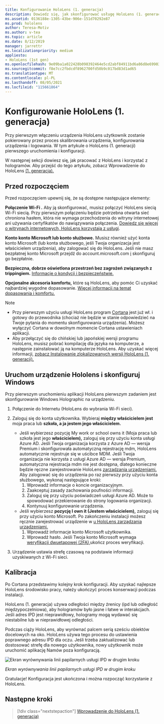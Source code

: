 ```yaml
---
title: Konfigurowanie HoloLens (1. generacja)
description: Dowiedz się, jak skonfigurować usługę HoloLens (1. generacja) po raz pierwszy za pośrednictwem sieci Wi-Fi przy użyciu konta Microsoft (MSA) lub Azure Active Directory (AAD).
ms.assetid: 0136188e-1305-43be-906e-151d70292e87
ms.prod: hololens
author: Teresa-Motiv
ms.author: v-tea
ms.topic: article
ms.date: 8/12/2019
manager: jarrettr
ms.localizationpriority: medium
appliesto:
- HoloLens (1st gen)
ms.openlocfilehash: 9e09ba1a022428b098392464e5cd2abf84911bd6a86d8e699036b8fc4f91470a
ms.sourcegitcommit: f8e7cc2fbdcdf8962700fd50b9c017bd83d1ad65
ms.translationtype: MT
ms.contentlocale: pl-PL
ms.lasthandoff: 08/05/2021
ms.locfileid: "115661864"
---
```

# <a name="set-up-your-hololens-1st-gen"></a>Konfigurowanie HoloLens (1. generacja)

Przy pierwszym włączeniu urządzenia HoloLens użytkownik zostanie pokierowany przez proces skalibrowania urządzenia, konfigurowania urządzenia i logowania.  W tym artykule o HoloLens (1. generacji) pierwszego uruchomienia i konfiguracji.

W następnej sekcji dowiesz się, jak pracować z HoloLens i korzystać z hologramów. Aby przejść do tego artykułu, zobacz Wprowadzenie do HoloLens [(1. generacja).](hololens1-basic-usage.md)

## <a name="before-you-start"></a>Przed rozpoczęciem

Przed rozpoczęciem upewnij się, że są dostępne następujące elementy:

**Połączenie Wi-Fi .** Aby ją skonfigurować, musisz połączyć HoloLens siecią Wi-Fi siecią. Przy pierwszym połączeniu będzie potrzebna otwarta sieć chroniona hasłem, która nie wymaga przechodzenia do witryny internetowej ani używania certyfikatów do nawiązywania połączenia. [Dowiedz się więcej o witrynach internetowych, HoloLens korzystają z usługi](hololens-offline.md).

**Konto konto Microsoft lub konto służbowe.** Musisz również użyć konta konto Microsoft (lub konta służbowego, jeśli Twoja organizacja jest właścicielem urządzenia), aby zalogować się do HoloLens. Jeśli nie masz bezpłatnej konto Microsoft przejdź do account.microsoft.com [i](https://account.microsoft.com) skonfiguruj go bezpłatnie.

**Bezpieczna, dobrze oświetlona przestrzeń bez zagrożeń związanych z trippingiem.** [Informacje o kondycji i bezpieczeństwie.](https://go.microsoft.com/fwlink/p/?LinkId=746661)

**Opcjonalne akcesoria komfortu,** które są HoloLens, aby pomóc Ci uzyskać najbardziej wygodne dopasowanie. [Więcej informacji na temat dopasowania i komfortu.](https://support.microsoft.com/help/12632/hololens-fit-your-hololens)

> [!NOTE]
>  
> - Przy pierwszym użyciu usługi HoloLens program [Cortana](hololens-cortana.md) jest już wł. i gotowy do przewodnika (chociaż nie będzie w stanie odpowiedzieć na Twoje pytania do momentu skonfigurowania urządzenia). Możesz wyłączyć Cortana w dowolnym momencie Cortana ustawieniach aplikacji.
> - Aby przełączyć się do chińskiej lub japońskiej wersji programu HoloLens, musisz pobrać kompilację dla języka na komputerze, a następnie zainstalować ją na komputerze HoloLens. Aby uzyskać więcej informacji, [zobacz Instalowanie zlokalizowanych wersji HoloLens (1. generacji).](hololens1-install-localized.md)

## <a name="start-your-hololens-and-set-up-windows"></a>Uruchom urządzenie Hololens i skonfiguruj Windows

Przy pierwszym uruchomieniu aplikacji HoloLens pierwszym zadaniem jest skonfigurowanie Windows Holographic na urządzeniu.

1. Połączenie do Internetu (HoloLens do wybrania Wi-Fi sieci).

1. Zaloguj się do konta użytkownika. Wybieraj **między właścicielem jest** moja praca lub **szkoła, a ja jestem jego właścicielem.**
    - Jeśli wybierzesz pozycję My work or school owns it (Moja praca lub szkoła jest jego **właścicielem),** zaloguj się przy użyciu konta usługi Azure AD. Jeśli Twoja organizacja korzysta z Azure AD — wersja Premium i skonfigurowała automatyczną rejestrację mdm, HoloLens automatycznie rejestruje się w uścibce MDM. Jeśli Twoja organizacja nie korzysta z usługi Azure AD — wersja Premium, automatyczna rejestracja mdm nie jest dostępna, dlatego konieczne będzie ręczne zarejestrowanie HoloLens [zarządzania urządzeniami.](hololens-enroll-mdm.md#different-ways-to-enroll) Aby zalogować się do urządzenia po raz pierwszy przy użyciu konta służbowego, wykonaj następujące kroki:
        1. Wprowadź informacje o koncie organizacyjnym.
        1. Zaakceptuj zasady zachowania poufności informacji.
        1. Zaloguj się przy użyciu poświadczeń usługi Azure AD. Może to spowodować przekierowanie do strony logowania organizacji.
        1. Kontynuuj konfigurowanie urządzenia.
    - Jeśli wybierzesz **pozycję I own it (Jestem właścicielem),** zaloguj się przy użyciu konto Microsoft. Po zakończeniu instalacji możesz ręcznie zarejestrować urządzenie w [u HoloLens zarządzania urządzeniami.](hololens-enroll-mdm.md#different-ways-to-enroll)
        1. Wprowadź informacje konto Microsoft użytkownika.
        1. Wprowadź hasło. Jeśli Twoja konto Microsoft wymaga [weryfikacji dwuetapowej (2FA),](https://blogs.technet.microsoft.com/microsoft_blog/2013/04/17/microsoft-account-gets-more-secure/)ukończ proces weryfikacji.

1. Urządzenie ustawia strefę czasową na podstawie informacji uzyskiwanych z Wi-Fi sieci.

## <a name="calibration"></a>Kalibracja

Po Cortana przedstawimy kolejny krok konfiguracji. Aby uzyskać najlepsze HoloLens środowisko pracy, należy ukończyć proces konserwacji podczas instalacji.

HoloLens (1. generacja) używa odległości między źrenicy [](https://en.wikipedia.org/wiki/Interpupillary_distance)(ipd lub odległość międzypoczelniowa), aby hologramów było jasne i łatwe w interakcjach. Jeśli adres IPD jest nieprawidłowy, hologramy mogą wydawać się niestabilne lub w nieprawidłowej odległości.

Podczas ciąży HoloLens, aby wyrównać palcem serią sześciu obiektów docelowych na oko. HoloLens używa tego procesu do ustawienia poprawnego adresu IPD dla oczu. Jeśli trzeba zaktualizować lub dostosować strefę dla nowego użytkownika, nowy użytkownik może uruchomić aplikację Namów poza konfiguracją.

![Ekran wyrównywania linii papilarnych usługi IPD w drugim kroku](./images/ipd-finger-alignment-300px.jpg)

*Ekran wyrównywania linii papilarnych usługi IPD w drugim kroku*

Gratulacje! Konfiguracja jest ukończona i można rozpocząć korzystanie z HoloLens.

## <a name="next-steps"></a>Następne kroki

> [!div class="nextstepaction"]
> [Wprowadzenie do HoloLens (1. generacja)](hololens1-basic-usage.md)
